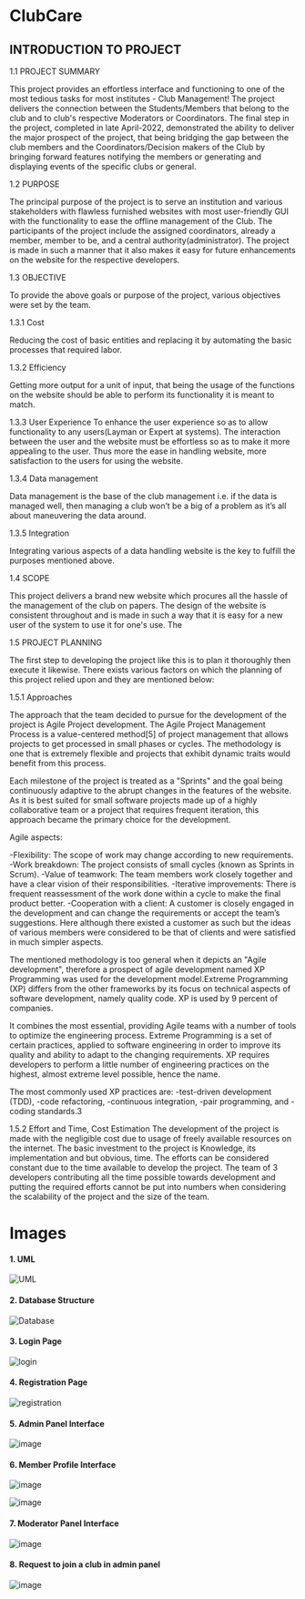 # ClubCare

## INTRODUCTION TO PROJECT

1.1 PROJECT SUMMARY

This project provides an effortless interface and functioning to one of the most tedious tasks
for most institutes - Club Management! The project delivers the connection between the
Students/Members that belong to the club and to club's respective Moderators or
Coordinators. The final step in the project, completed in late April-2022, demonstrated the
ability to deliver the major prospect of the project, that being bridging the gap between the
club members and the Coordinators/Decision makers of the Club by bringing forward
features notifying the members or generating and displaying events of the specific clubs or
general.

1.2 PURPOSE

The principal purpose of the project is to serve an institution and various stakeholders with
flawless furnished websites with most user-friendly GUI with the functionality to ease the
offline management of the Club. The participants of the project include the assigned
coordinators, already a member, member to be, and a central authority(administrator). The
project is made in such a manner that it also makes it easy for future enhancements on the
website for the respective developers.

1.3 OBJECTIVE

To provide the above goals or purpose of the project, various objectives were set by the team.

1.3.1 Cost

Reducing the cost of basic entities and replacing it by automating the basic processes that
required labor.

1.3.2 Efficiency

Getting more output for a unit of input, that being the usage of the functions on the website
should be able to perform its functionality it is meant to match.

1.3.3 User Experience
To enhance the user experience so as to allow functionality to any users(Layman or Expert at
systems). The interaction between the user and the website must be effortless so as to make it
more appealing to the user. Thus more the ease in handling website, more satisfaction to the
users for using the website.

1.3.4 Data management	

Data management is the base of the club management i.e. if the data is managed well, then
managing a club won’t be a big of a problem as it’s all about maneuvering the data around.

1.3.5 Integration

Integrating various aspects of a data handling website is the key to fulfill the purposes
mentioned above.

1.4 SCOPE

This project delivers a brand new website which procures all the hassle of the management of
the club on papers. The design of the website is consistent throughout and is made in such a
way that it is easy for a new user of the system to use it for one's use. The

1.5 PROJECT PLANNING

The first step to developing the project like this is to plan it thoroughly then execute it
likewise. There exists various factors on which the planning of this project relied upon and
they are mentioned below:

1.5.1 Approaches

The approach that the team decided to pursue for the development of the project is Agile
Project development. The Agile Project Management Process is a value-centered method[5] of
project management that allows projects to get processed in small phases or cycles. The
methodology is one that is extremely flexible and projects that exhibit dynamic traits would
benefit from this process.

Each milestone of the project is treated as a "Sprints" and the goal being continuously
adaptive to the abrupt changes in the features of the website. As it is best suited for small
software projects made up of a highly collaborative team or a project that requires frequent
iteration, this approach became the primary choice for the development.

Agile aspects:

-Flexibility: The scope of work may change according to new requirements.
-Work breakdown: The project consists of small cycles (known as Sprints in Scrum).
-Value of teamwork: The team members work closely together and have a clear vision
of their responsibilities.
-Iterative improvements: There is frequent reassessment of the work done within a
cycle to make the final product better.
-Cooperation with a client: A customer is closely engaged in the development and can
change the requirements or accept the team’s suggestions. Here although there existed
a customer as such but the ideas of various members were considered to be that of
clients and were satisfied in much simpler aspects.

The mentioned methodology is too general when it depicts an "Agile development", therefore
a prospect of agile development named XP Programming was used for the development
model.Extreme Programming (XP) differs from the other frameworks by its focus on
technical aspects of software development, namely quality code. XP is used by 9 percent of
companies.

It combines the most essential, providing Agile teams with a number of tools to optimize the
engineering process. Extreme Programming is a set of certain practices, applied to software
engineering in order to improve its quality and ability to adapt to the changing requirements.
XP requires developers to perform a little number of engineering practices on the highest,
almost extreme level possible, hence the name.

The most commonly used XP practices are:
-test-driven development (TDD),
-code refactoring,
-continuous integration,
-pair programming, and
-coding standards.3

1.5.2 Effort and Time, Cost Estimation
The development of the project is made with the negligible cost due to usage of freely
available resources on the internet. The basic investment to the project is Knowledge, its
implementation and but obvious, time.
The efforts can be considered constant due to the time available to develop the project. The
team of 3 developers contributing all the time possible towards development and putting the
required efforts cannot be put into numbers when considering the scalability of the project
and the size of the team.


# Images

#### 1. UML 


![UML](https://user-images.githubusercontent.com/60239577/185602991-48f7f4bb-8761-46ab-8044-cb53d1e31528.jpg)


#### 2. Database Structure


![Database](https://user-images.githubusercontent.com/60239577/185602775-9731b755-d0dc-452d-8b52-7afa1cb58ae8.jpeg)



#### 3. Login Page


![login](https://user-images.githubusercontent.com/60239577/185602878-81f36c2b-fde7-447d-8ec7-6bc4642b6b27.png)



#### 4. Registration Page


![registration](https://user-images.githubusercontent.com/60239577/185603111-1ee48430-e2c8-4101-b95b-de4cab30e09b.png)



#### 5. Admin Panel Interface


![image](https://user-images.githubusercontent.com/60239577/185603248-72059bbd-c7e9-4ba9-a3ee-1b4297c54b8d.png)



#### 6. Member Profile Interface


![image](https://user-images.githubusercontent.com/60239577/185603310-c770aa47-7f47-4538-83bf-881f39425301.png)


![image](https://user-images.githubusercontent.com/60239577/185603359-4631cd02-c3c5-4f88-b3dd-feedb928da43.png)



#### 7. Moderator Panel Interface


![image](https://user-images.githubusercontent.com/60239577/185603468-4d75dc7e-6471-411d-afbf-036d5ffe1284.png)



#### 8. Request to join a club in admin panel



![image](https://user-images.githubusercontent.com/60239577/185603596-aedb7790-6b49-4756-b491-459eae67e538.png)






